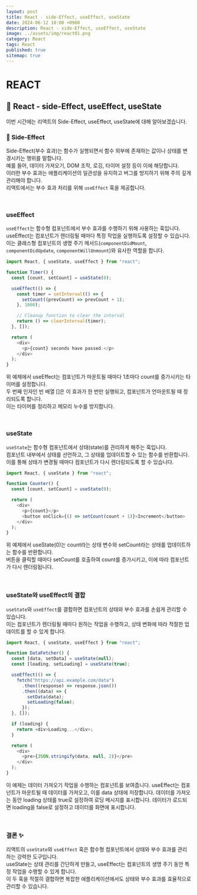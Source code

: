 ```yaml
---
layout: post
title: React - side-Effect, useEffect, useState
date: 2024-06-12 10:00 +0900
description: React - side-Effect, useEffect, useState
image: ../assets/img/react01.png
category: React
tags: React
published: true
sitemap: true
---
```


# REACT

## 🍳 React - side-Effect, useEffect, useState

이번 시간에는 리액트의 Side-Effect, useEffect, useState에 대해 알아보겠습니다.

### 💫 Side-Effect

Side-Effect(부수 효과)는 함수가 실행되면서 함수 외부에 존재하는 값이나 상태를 변경시키는 행위를 말합니다. <br>
예를 들어, 데이터 가져오기, DOM 조작, 로깅, 타이머 설정 등이 이에 해당합니다. <br>
이러한 부수 효과는 애플리케이션의 일관성을 유지하고 버그를 방지하기 위해 주의 깊게 관리해야 합니다. <br>
리액트에서는 부수 효과 처리를 위해 `useEffect` 훅을 제공합니다.

<br>

### useEffect

`useEffect`는 함수형 컴포넌트에서 부수 효과를 수행하기 위해 사용하는 훅입니다. <br>
useEffect는 컴포넌트가 렌더링될 때마다 특정 작업을 실행하도록 설정할 수 있습니다. <br>
이는 클래스형 컴포넌트의 생명 주기 메서드(`componentDidMount`, `componentDidUpdate`, `componentWillUnmount`)와 유사한 역할을 합니다.

```javascript
import React, { useState, useEffect } from "react";

function Timer() {
  const [count, setCount] = useState(0);

  useEffect(() => {
    const timer = setInterval(() => {
      setCount((prevCount) => prevCount + 1);
    }, 1000);

    // Cleanup function to clear the interval
    return () => clearInterval(timer);
  }, []);

  return (
    <div>
      <p>{count} seconds have passed.</p>
    </div>
  );
}
```

위 예제에서 useEffect는 컴포넌트가 마운트될 때마다 1초마다 count를 증가시키는 타이머를 설정합니다. <br>
두 번째 인자인 빈 배열 []은 이 효과가 한 번만 실행되고, 컴포넌트가 언마운트될 때 정리되도록 합니다. <br>
이는 타이머를 정리하고 메모리 누수를 방지합니다.

<br>

### useState

`useState`는 함수형 컴포넌트에서 상태(state)를 관리하게 해주는 훅입니다. <br>
컴포넌트 내부에서 상태를 선언하고, 그 상태를 업데이트할 수 있는 함수를 반환합니다. <br>
이를 통해 상태가 변경될 때마다 컴포넌트가 다시 렌더링되도록 할 수 있습니다.

```javascript
import React, { useState } from "react";

function Counter() {
  const [count, setCount] = useState(0);

  return (
    <div>
      <p>{count}</p>
      <button onClick={() => setCount(count + 1)}>Increment</button>
    </div>
  );
}
```

위 예제에서 useState(0)는 count라는 상태 변수와 setCount라는 상태를 업데이트하는 함수를 반환합니다.<br>
버튼을 클릭할 때마다 setCount를 호출하여 count를 증가시키고, 이에 따라 컴포넌트가 다시 렌더링됩니다.

<br>

### useState와 useEffect의 결합

`useState`와 `useEffect`를 결합하면 컴포넌트의 상태와 부수 효과를 손쉽게 관리할 수 있습니다. <br>
이는 컴포넌트가 렌더링될 때마다 원하는 작업을 수행하고, 상태 변화에 따라 적절한 업데이트를 할 수 있게 합니다.

```javascript
import React, { useState, useEffect } from "react";

function DataFetcher() {
  const [data, setData] = useState(null);
  const [loading, setLoading] = useState(true);

  useEffect(() => {
    fetch("https://api.example.com/data")
      .then((response) => response.json())
      .then((data) => {
        setData(data);
        setLoading(false);
      });
  }, []);

  if (loading) {
    return <div>Loading...</div>;
  }

  return (
    <div>
      <pre>{JSON.stringify(data, null, 2)}</pre>
    </div>
  );
}
```

이 예제는 데이터 가져오기 작업을 수행하는 컴포넌트를 보여줍니다. useEffect는 컴포넌트가 마운트될 때 데이터를 가져오고, 이를 data 상태에 저장합니다. 데이터를 가져오는 동안 loading 상태를 true로 설정하여 로딩 메시지를 표시합니다. 데이터가 로드되면 loading을 false로 설정하고 데이터를 화면에 표시합니다.

<br>

### 결론 ✨

리액트의 `useState`와 `useEffect` 훅은 함수형 컴포넌트에서 상태와 부수 효과를 관리하는 강력한 도구입니다. <br>
useState는 상태 관리를 간단하게 만들고, useEffect는 컴포넌트의 생명 주기 동안 특정 작업을 수행할 수 있게 합니다. <br>
이 두 훅을 적절히 결합하면 복잡한 애플리케이션에서도 상태와 부수 효과를 효율적으로 관리할 수 있습니다.
